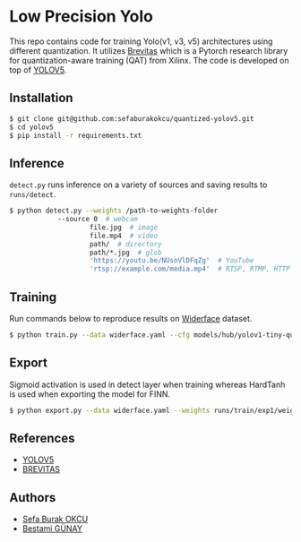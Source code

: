 # Low Precision Yolo

This repo contains code for training Yolo(v1, v3, v5) architectures using different quantization. It utilizes [Brevitas](https://github.com/Xilinx/brevitas) which is a Pytorch research library for quantization-aware training (QAT) from Xilinx. The code is developed on top of [YOLOV5](https://github.com/ultralytics/yolov5).


## Installation

```bash
$ git clone git@github.com:sefaburakokcu/quantized-yolov5.git
$ cd yolov5
$ pip install -r requirements.txt
```


## Inference

`detect.py` runs inference on a variety of sources and saving results to `runs/detect`.

```bash
$ python detect.py --weights /path-to-weights-folder
		    --source 0  # webcam
		            file.jpg  # image 
		            file.mp4  # video
		            path/  # directory
		            path/*.jpg  # glob
		            'https://youtu.be/NUsoVlDFqZg'  # YouTube
		            'rtsp://example.com/media.mp4'  # RTSP, RTMP, HTTP stream
```

## Training

Run commands below to reproduce results
on [Widerface](http://shuoyang1213.me/WIDERFACE/) dataset.

```bash
$ python train.py --data widerface.yaml --cfg models/hub/yolov1-tiny-quant.yaml --weights '' --batch-size 128
```

## Export

Sigmoid activation is used in detect layer when training whereas HardTanh is used when exporting the model for FINN.

```bash
$ python export.py --data widerface.yaml --weights runs/train/exp1/weights/best.pt --nodetect
```

## References

* [YOLOV5](https://github.com/ultralytics/yolov5)
* [BREVITAS](https://github.com/Xilinx/brevitas)

## Authors

- [Sefa Burak OKCU](https://www.linkedin.com/in/sefaburakokcu/)
- [Bestami GÜNAY](https://www.linkedin.com/in/bestamigunay/)


